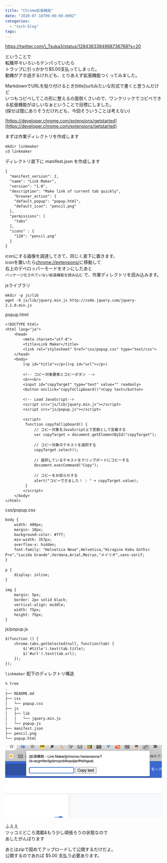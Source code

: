 ```yaml
---
title: "Chrome拡張機能"
date: "2020-07-18T09:00:00.000Z"
categories: 
  - "tech-blog"
tags: 
---
```


https://twitter.com/\_Tsuka3/status/1284363384968736768?s=20

ということで  
転職早々いろいろテンパっていたら  
トラップに引っかかり$5.00支払ってしまった。  
動機がアホ過ぎるけれども、とりあえず拡張機能つくってみました。

MarkdownでURLを貼り付けるとき\[title\](url)みたいな形式で書くと思うんだけど  
いつもコピペしてこの形に整えるの面倒くさいので、ワンクリックでコピペできる拡張機能がほしいなぁということで目標にしました。  
(探せば既にありそうだけれども、今回そういうことは考えない)

[https://developer.chrome.com/extensions/getstarted](https://developer.chrome.com/extensions/getstarted)

まずは作業ディレクトリを作成します

```
mkdir linkmaker
cd linkmaker
```

ディレクトリ直下に manifest.json を作成します

```
{
  "manifest_version": 2,
  "name": "Link Maker",
  "version": "1.0",
  "description": "Make link of current tab quickly",
    "browser_action": {
    "default_popup": "popup.html",
    "default_icon": "pencil.png"
  },
  "permissions": [
    "tabs"
  ],
  "icons" : {
    "128": "pencil.png"
  }
}
```

iconにする画像を調達してきて、同じく直下に置きます。  
iconを置いたら[chrome://extensions/](chrome://extensions/)に移動して  
右上のデベロッパーモードをオンにしたあと  
`パッケージ化されていない拡張機能を読み込む` で、作業ディレクトリを読み込みます。

jsライブラリ

```
mkdir -p js/lib
wget -O js/lib/jquery.min.js http://code.jquery.com/jquery-2.1.0.min.js
```

popup.html

```
<!DOCTYPE html>
<html lang="ja">
    <head>
        <meta charset="utf-8">
        <title>Link Maker</title>
        <link rel="stylesheet" href="css/popup.css" type="text/css">
    </head>
    <body>
        [<p id="title"></p>](<p id="url"></p>)

        <!-- コピー対象要素とコピーボタン -->
        <br><br>
        <input id="copyTarget" type="text" value="" readonly>
        <button onclick="copyToClipboard()">Copy text</button>

        <!-- Load JavaScript-->
        <script src="js/lib/jquery.min.js"></script>
        <script src="js/popup.js"></script>

        <script>
         function copyToClipboard() {
             // コピー対象をJavaScript上で変数として定義する
             var copyTarget = document.getElementById("copyTarget");

             // コピー対象のテキストを選択する
             copyTarget.select();

             // 選択しているテキストをクリップボードにコピーする
             document.execCommand("Copy");

             // コピーをお知らせする
             alert("コピーできました！ : " + copyTarget.value);
         }
        </script>
    </body>
</html>
```

css/popup.css

```
body {
    width: 400px;
    margin: 10px;
    background-color: #fff;
    min-width: 357px;
    overflow-x: hidden;
    font-family: "Helvetica Neue",Helvetica,"Hiragino Kaku Gothic Pro","Lucida Grande",Verdana,Arial,Meiryo,"メイリオ",sans-serif;
}

p {
    display: inline;
}

img {
    margin: 5px;
    border: 2px solid black;
    vertical-align: middle;
    width: 75px;
    height: 75px;
}
```

js/popup.js

```
$(function () {
    chrome.tabs.getSelected(null, function(tab) {
        $('#title').text(tab.title);
        $('#url').text(tab.url);
    });
});
```

`linkmaker` 配下のディレクトリ構造

```
% tree             
.
├── README.md
├── css
│   └── popup.css
├── js
│   ├── lib
│   │   └── jquery.min.js
│   └── popup.js
├── manifest.json
├── pencil.png
└── popup.html
```

![](images/スクリーンショット-2020-07-18-18.29.48.png)

ふええ  
ツッコミどころ満載&もう少し頑張ろうの状態なので  
あしたがんばります

あとはzipで固めてアップロードして公開するだけだよ。  
公開するのであれば $5.00 支払う必要あります。
